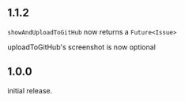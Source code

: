 ## 1.1.2

`showAndUploadToGitHub` now returns a `Future<Issue>`

uploadToGitHub's screenshot is now optional

## 1.0.0

initial release.
